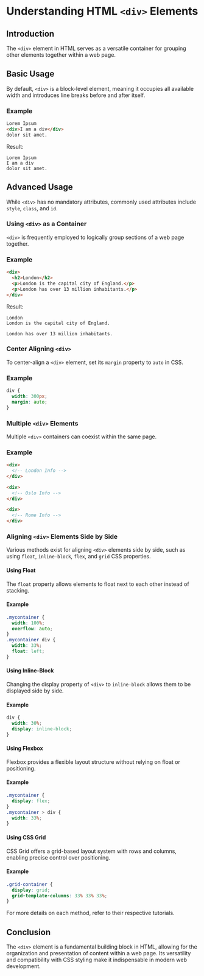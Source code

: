 # Understanding HTML `<div>` Elements
## Introduction
The `<div>` element in HTML serves as a versatile container for grouping other elements together within a web page.
## Basic Usage
By default, `<div>` is a block-level element, meaning it occupies all available width and introduces line breaks before and after itself.
### Example
```html
Lorem Ipsum
<div>I am a div</div>
dolor sit amet.
```
Result:
```
Lorem Ipsum
I am a div
dolor sit amet.
```
## Advanced Usage
While `<div>` has no mandatory attributes, commonly used attributes include `style`, `class`, and `id`.
### Using `<div>` as a Container
`<div>` is frequently employed to logically group sections of a web page together.
### Example
```html
<div>
  <h2>London</h2>
  <p>London is the capital city of England.</p>
  <p>London has over 13 million inhabitants.</p>
</div>
```

Result:
```
London
London is the capital city of England.

London has over 13 million inhabitants.
```

### Center Aligning `<div>`
To center-align a `<div>` element, set its `margin` property to `auto` in CSS.

### Example
```css
div {
  width: 300px;
  margin: auto;
}
```

### Multiple `<div>` Elements
Multiple `<div>` containers can coexist within the same page.

### Example
```html
<div>
  <!-- London Info -->
</div>

<div>
  <!-- Oslo Info -->
</div>

<div>
  <!-- Rome Info -->
</div>
```

### Aligning `<div>` Elements Side by Side
Various methods exist for aligning `<div>` elements side by side, such as using `float`, `inline-block`, `flex`, and `grid` CSS properties.

#### Using Float
The `float` property allows elements to float next to each other instead of stacking.

#### Example
```css
.mycontainer {
  width: 100%;
  overflow: auto;
}
.mycontainer div {
  width: 33%;
  float: left;
}
```

#### Using Inline-Block
Changing the display property of `<div>` to `inline-block` allows them to be displayed side by side.

#### Example
```css
div {
  width: 30%;
  display: inline-block;
}
```

#### Using Flexbox
Flexbox provides a flexible layout structure without relying on float or positioning.

#### Example
```css
.mycontainer {
  display: flex;
}
.mycontainer > div {
  width: 33%;
}
```

#### Using CSS Grid
CSS Grid offers a grid-based layout system with rows and columns, enabling precise control over positioning.

#### Example
```css
.grid-container {
  display: grid;
  grid-template-columns: 33% 33% 33%;
}
```

For more details on each method, refer to their respective tutorials.

## Conclusion
The `<div>` element is a fundamental building block in HTML, allowing for the organization and presentation of content within a web page. Its versatility and compatibility with CSS styling make it indispensable in modern web development.
